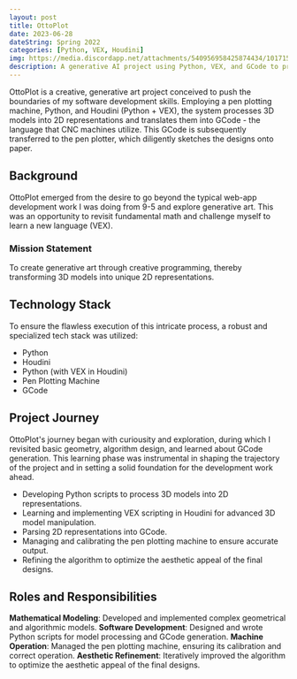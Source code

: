 ```yaml
---
layout: post
title: OttoPlot
date: 2023-06-28
dateString: Spring 2022
categories: [Python, VEX, Houdini]
img: https://media.discordapp.net/attachments/540956958425874434/1017156721828966561/unknown.png?width=521&height=455
description: A generative AI project using Python, VEX, and GCode to process 3D objects into vector shapes and drawn with pen plotting machine.
---
```


OttoPlot is a creative, generative art project conceived to push the boundaries of my software development skills. Employing a pen plotting machine, Python, and Houdini (Python + VEX), the system processes 3D models into 2D representations and translates them into GCode - the language that CNC machines utilize. This GCode is subsequently transferred to the pen plotter, which diligently sketches the designs onto paper.

## Background

OttoPlot emerged from the desire to go beyond the typical web-app development work I was doing from 9-5 and explore generative art. This was an opportunity to revisit fundamental math and challenge myself to learn a new language (VEX).

### Mission Statement

To create generative art through creative programming, thereby transforming 3D models into unique 2D representations.

## Technology Stack

To ensure the flawless execution of this intricate process, a robust and specialized tech stack was utilized:

- Python
- Houdini
- Python (with VEX in Houdini)
- Pen Plotting Machine
- GCode

## Project Journey

OttoPlot's journey began with curiousity and exploration, during which I revisited basic geometry, algorithm design, and learned about GCode generation. This learning phase was instrumental in shaping the trajectory of the project and in setting a solid foundation for the development work ahead.

- Developing Python scripts to process 3D models into 2D representations.
- Learning and implementing VEX scripting in Houdini for advanced 3D model manipulation.
- Parsing 2D representations into GCode.
- Managing and calibrating the pen plotting machine to ensure accurate output.
- Refining the algorithm to optimize the aesthetic appeal of the final designs.

## Roles and Responsibilities

**Mathematical Modeling**: Developed and implemented complex geometrical and algorithmic models.
**Software Development**: Designed and wrote Python scripts for model processing and GCode generation.
**Machine Operation**: Managed the pen plotting machine, ensuring its calibration and correct operation.
**Aesthetic Refinement**: Iteratively improved the algorithm to optimize the aesthetic appeal of the final designs.
